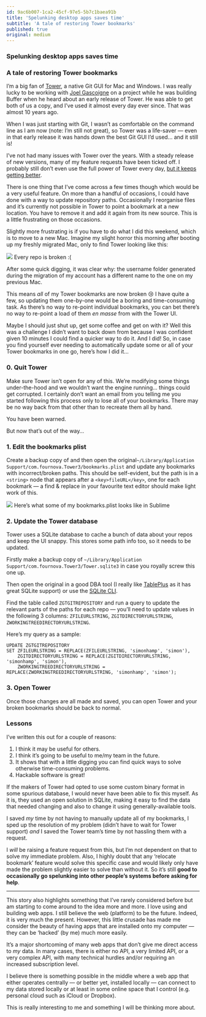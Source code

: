 ```yaml
---
id: 9ac6b007-1ca2-45cf-97e5-5b7c1baea91b
title: 'Spelunking desktop apps saves time'
subtitle: 'A tale of restoring Tower bookmarks'
published: true
original: medium
---
```




### Spelunking desktop apps saves time

### A tale of restoring Tower bookmarks

I’m a big fan of [Tower](https://www.git-tower.com/mac), a native Git GUI for Mac and Windows. I was really lucky to be working with [Joel Gascoigne](https://twitter.com/joelgascoigne) on a project while he was building Buffer when he heard about an early release of Tower. He was able to get both of us a copy, and I’ve used it almost every day ever since. That was almost 10 years ago.

When I was just starting with Git, I wasn’t as comfortable on the command line as I am now (note: I’m still not great), so Tower was a life-saver — even in that early release it was hands down the best Git GUI I’d used… and it still is!

I’ve not had many issues with Tower over the years. With a steady release of new versions, many of my feature requests have been ticked off. I probably still don’t even use the full power of Tower every day, [but it keeps getting better](https://www.git-tower.com/release-notes/mac).

There is one thing that I’ve come across a few times though which would be a very useful feature. On more than a handful of occasions, I could have done with a way to update repository paths. Occasionally I reorganise files and it’s currently not possible in Tower to point a bookmark at a new location. You have to remove it and add it again from its new source. This is a little frustrating on those occasions.

Slightly more frustrating is if you have to do what I did this weekend, which is to move to a new Mac. Imagine my slight horror this morning after booting up my freshly migrated Mac, only to find Tower looking like this:

![](https://cdn-images-1.medium.com/max/800/1*B6lyhpvQ9DX5DG7Ek-HVZA.png)
Every repo is broken :(

After some quick digging, it was clear why: the username folder generated during the migration of my account has a different name to the one on my previous Mac.

This means *all* of my Tower bookmarks are now broken 😢 I have quite a few, so updating them one-by-one would be a boring and time-consuming task. As there’s no way to re-point individual bookmarks, you can bet there’s no way to re-point a load of them *en masse* from with the Tower UI.

Maybe I should just shut up, get some coffee and get on with it? Well this was a challenge I didn’t want to back down from because I was confident given 10 minutes I could find a quicker way to do it. And I did! So, in case you find yourself ever needing to automatically update some or all of your Tower bookmarks in one go, here’s how I did it…

### 0. Quit Tower

Make sure Tower isn’t open for any of this. We’re modifying some things under-the-hood and we wouldn’t want the engine running… things could get corrupted. I certainly don’t want an email from you telling me you started following this process only to lose all of your bookmarks. There may be no way back from that other than to recreate them all by hand.

You have been warned.

But now that’s out of the way…

### 1. Edit the bookmarks plist

Create a backup copy of and then open the original`~/Library/Application Support/com.fournova.Tower3/bookmarks.plist` and update any bookmarks with incorrect/broken paths. This should be self-evident, but the path is in a `<string>` node that appears after a `<key>fileURL</key>`, one for each bookmark — a find &amp; replace in your favourite text editor should make light work of this.

![](https://cdn-images-1.medium.com/max/800/1*efr2OqGAFGb__le2HO9U1w.png)
Here’s what some of my bookmarks.plist looks like in Sublime

### 2. Update the Tower database

Tower uses a SQLite database to cache a bunch of data about your repos and keep the UI snappy. This stores some path info too, so it needs to be updated.

Firstly make a backup copy of `~/Library/Application Support/com.fournova.Tower3/Tower.sqlite3` in case you royally screw this one up.

Then open the original in a good DBA tool (I really like [TablePlus](https://www.tableplus.io/) as it has great SQLite support) or use the [SQLite CLI](https://sqlite.org/cli.html).

Find the table called `ZGTGITREPOSITORY` and run a query to update the relevant parts of the paths for each repo — you’ll need to update values in the following 3 columns: `ZFILEURLSTRING`, `ZGITDIRECTORYURLSTRING`, `ZWORKINGTREEDIRECTORYURLSTRING`.

Here’s my query as a sample:

```
UPDATE ZGTGITREPOSITORY
SET ZFILEURLSTRING = REPLACE(ZFILEURLSTRING, 'simonhamp', 'simon'),
    ZGITDIRECTORYURLSTRING = REPLACE(ZGITDIRECTORYURLSTRING, 'simonhamp', 'simon'),
    ZWORKINGTREEDIRECTORYURLSTRING = REPLACE(ZWORKINGTREEDIRECTORYURLSTRING, 'simonhamp', 'simon');
```

### 3. Open Tower

Once those changes are all made and saved, you can open Tower and your broken bookmarks should be back to normal.

### Lessons

I’ve written this out for a couple of reasons:

1. I think it may be useful for others.
2. I think it’s going to be useful to me/my team in the future.
3. It shows that with a little digging you can find quick ways to solve otherwise time-consuming problems.
4. Hackable software is great!

If the makers of Tower had opted to use some custom binary format in some spurious database, I would never have been able to fix this myself. As it is, they used an open solution in SQLite, making it easy to find the data that needed changing and also to change it using generally-available tools.

I saved *my* time by not having to manually update all of my bookmarks, I sped up the resolution of my problem (didn’t have to wait for Tower support) *and* I saved the Tower team’s time by not hassling them with a request.

I *will* be raising a feature request from this, but I’m not dependent on that to solve my immediate problem. Also, I highly doubt that any ‘relocate bookmark’ feature would solve this specific case and would likely only have made the problem slightly easier to solve than without it. So it’s still **good to occasionally go spelunking into other people’s systems before asking for help**.





---



This story also highlights something that I’ve rarely considered before but am starting to come around to the idea more and more. I love using and building web apps. I still believe the web (platform) to be the future. Indeed, it is very much the present. However, this little crusade has made me consider the beauty of having apps that are installed onto my computer — they can be ‘hacked’ (by me) much more easily.

It’s a major shortcoming of many web apps that don’t give me direct access to *my* data. In many cases, there is either no API, a very limited API, or a very complex API, with many technical hurdles and/or requiring an increased subscription level.

I believe there is something possible in the middle where a web app that either operates centrally — or better yet, installed locally — can connect to my data stored locally or at least in some online space that I control (e.g. personal cloud such as iCloud or Dropbox).

This is really interesting to me and something I will be thinking more about.

